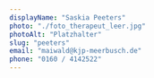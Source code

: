 ```yaml
---
displayName: "Saskia Peeters"
photo: "./foto_therapeut_leer.jpg"
photoAlt: "Platzhalter"
slug: "peeters"
email: "maiwald@kjp-meerbusch.de"
phone: "0160 / 4142522"
---
```


